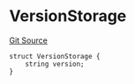 # VersionStorage
[Git Source](https://github.com/thrackle-io/tron/blob/0336bb34620bb9e55e13cd371f0aebd8997d21c3/src/protocol/diamond/VersionFacetLib.sol)


```solidity
struct VersionStorage {
    string version;
}
```

